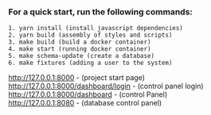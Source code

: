 ### For a quick start, run the following commands:
    1. yarn install (install javascript dependencies)
    2. yarn build (assembly of styles and scripts)
    3. make build (build a docker container)
    4. make start (running docker container)
    5. make schema-update (create a database)
    6. make fixtures (adding a user to the system)
http://127.0.0.1:8000 - (project start page)  
http://127.0.0.1:8000/dashboard/login - (control panel login)  
http://127.0.0.1:8000/dashboard - (control Panel)  
http://127.0.0.1:8080 - (database control panel)
